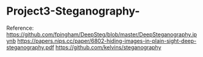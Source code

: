 # Project3-Steganography-

Reference:
https://github.com/fpingham/DeepSteg/blob/master/DeepSteganography.ipynb
https://papers.nips.cc/paper/6802-hiding-images-in-plain-sight-deep-steganography.pdf
https://github.com/kelvins/steganography
